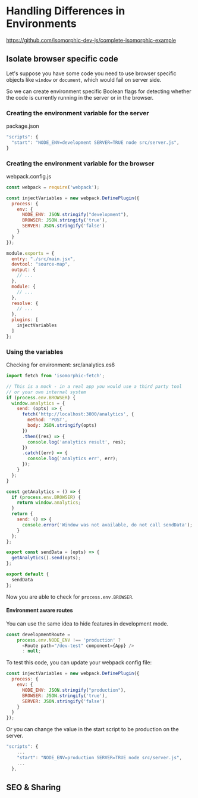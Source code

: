 # Handling Differences in Environments

https://github.com/isomorphic-dev-js/complete-isomorphic-example

## Isolate browser specific code

Let's suppose you have some code you need to use browser specific objects like `window` or `document`, which would fail on server side.

So we can create environment specific Boolean flags for detecting whether the code is currently running in the server or in the browser.

### Creating the environment variable for the server

package.json
```javascript
"scripts": {
  "start": "NODE_ENV=development SERVER=TRUE node src/server.js",
}
```

### Creating the environment variable for the browser

webpack.config.js
```javascript
const webpack = require('webpack');

const injectVariables = new webpack.DefinePlugin({
  process: {
    env: {
      NODE_ENV: JSON.stringify("development"),
      BROWSER: JSON.stringify('true'),
      SERVER: JSON.stringify('false')
    }
  }
});

module.exports = {
  entry: "./src/main.jsx",
  devtool: "source-map",
  output: {
    // ...
  },
  module: {
    // ...
  },
  resolve: {
    // ...
  },
  plugins: [
    injectVariables
  ]
};
```

### Using the variables

Checking for environment: src/analytics.es6
```javascript
import fetch from 'isomorphic-fetch';

// This is a mock - in a real app you would use a third party tool
// or your own internal system
if (process.env.BROWSER) {
  window.analytics = {
    send: (opts) => {
      fetch('http://localhost:3000/analytics', {
        method: 'POST',
        body: JSON.stringify(opts)
      })
      .then((res) => {
        console.log('analytics result', res);
      })
      .catch((err) => {
        console.log('analytics err', err);
      });
    }
  };
}

const getAnalytics = () => {
  if (process.env.BROWSER) {
    return window.analytics;
  }
  return {
    send: () => {
      console.error('Window was not available, do not call sendData');
    }
  };
};

export const sendData = (opts) => {
  getAnalytics().send(opts);
};

export default {
  sendData
};
```

Now you are able to check for `process.env.BROWSER`.

#### Environment aware routes

You can use the same idea to hide features in development mode.

```javascript
const developmentRoute =
    process.env.NODE_ENV !== 'production' ?
      <Route path="/dev-test" component={App} />
      : null;
```

To test this code, you can update your webpack config file:

```javascript
const injectVariables = new webpack.DefinePlugin({
  process: {
    env: {
      NODE_ENV: JSON.stringify("production"),
      BROWSER: JSON.stringify('true'),
      SERVER: JSON.stringify('false')
    }
  }
});
```

Or you can change the value in the start script to be production on the server.

```javascript
"scripts": {
    ...
    "start": "NODE_ENV=production SERVER=TRUE node src/server.js",
    ...
  },
```

## SEO & Sharing
